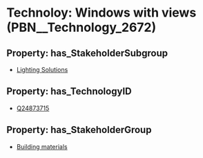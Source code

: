# Technoloy: __Windows with views__ (PBN__Technology_2672)

## Property: has_StakeholderSubgroup

* [Lighting Solutions](PBN__TechSubgroup_80)

## Property: has_TechnologyID

* [Q24873715](Q24873715)

## Property: has_StakeholderGroup

* [Building materials](PBN__TechGroup_12)

